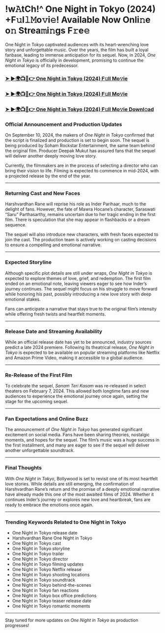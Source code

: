 # !w𝙰tCh!^ One Night in Tokyo (2024) +F𝚞l𝚕𝙼o𝚟i𝚎! Available Now Onli𝚗e o𝚗 Strea𝚖i𝚗gs F𝚛e𝚎

One Night in Tokyo captivated audiences with its heart-wrenching love story and unforgettable music. Over the years, the film has built a loyal fanbase, leading to immense anticipation for its sequel. Now, in 2024, *One Night in Tokyo* is officially in development, promising to continue the emotional legacy of its predecessor.

### [➤ ►🌍📺📱👉   One Night in Tokyo (2024) F𝚞ll Mo𝚟ie](https://rb.gy/e9ludf)

### [➤ ►🌍📺📱👉   One Night in Tokyo (2024) F𝚞ll Mo𝚟ie](https://rb.gy/e9ludf)

### [➤ ►🌍📺📱👉   One Night in Tokyo (2024) F𝚞ll Mo𝚟ie Downl𝚘ad](https://rb.gy/e9ludf)

### **Official Announcement and Production Updates**

On September 10, 2024, the makers of *One Night in Tokyo* confirmed that the script is finalized and production is set to begin soon. The sequel is being produced by Soham Rockstar Entertainment, the same team behind the original film. Producer Deepak Mukut has assured fans that the sequel will deliver another deeply moving love story.

Currently, the filmmakers are in the process of selecting a director who can bring their vision to life. Filming is expected to commence in mid-2024, with a projected release by the end of the year.

---

### **Returning Cast and New Faces**

Harshvardhan Rane will reprise his role as Inder Parihaar, much to the delight of fans. However, the fate of Mawra Hocane’s character, Saraswati “Saru” Parthasarthy, remains uncertain due to her tragic ending in the first film. There is speculation that she may appear in flashbacks or a dream sequence.

The sequel will also introduce new characters, with fresh faces expected to join the cast. The production team is actively working on casting decisions to ensure a compelling and emotional narrative.

---

### **Expected Storyline**

Although specific plot details are still under wraps, *One Night in Tokyo* is expected to explore themes of love, grief, and redemption. The first film ended on an emotional note, leaving viewers eager to see how Inder’s journey continues. The sequel might focus on his struggle to move forward while honoring his past, possibly introducing a new love story with deep emotional stakes.

Fans can anticipate a narrative that stays true to the original film’s intensity while offering fresh twists and heartfelt moments.

---

### **Release Date and Streaming Availability**

While an official release date has yet to be announced, industry sources predict a late 2024 premiere. Following its theatrical release, *One Night in Tokyo* is expected to be available on popular streaming platforms like Netflix and Amazon Prime Video, making it accessible to a global audience.

---

### **Re-Release of the First Film**

To celebrate the sequel, *Sanam Teri Kasam* was re-released in select theaters on February 7, 2024. This allowed both longtime fans and new audiences to experience the emotional journey once again, setting the stage for the upcoming sequel.

---

### **Fan Expectations and Online Buzz**

The announcement of *One Night in Tokyo* has generated significant excitement on social media. Fans have been sharing theories, nostalgic moments, and hopes for the sequel. The film’s music was a huge success in the first installment, and many are eager to see if the sequel will deliver another unforgettable soundtrack.

---

### **Final Thoughts**

With *One Night in Tokyo*, Bollywood is set to revisit one of its most heartfelt love stories. While details are still emerging, the confirmation of Harshvardhan Rane’s return and the promise of a deeply emotional narrative have already made this one of the most awaited films of 2024. Whether it continues Inder’s journey or explores new love and heartbreak, fans are ready to embrace the emotions once again.

---

### **Trending Keywords Related to One Night in Tokyo**

- One Night in Tokyo release date  
- Harshvardhan Rane One Night in Tokyo  
- One Night in Tokyo cast  
- One Night in Tokyo storyline  
- One Night in Tokyo trailer  
- One Night in Tokyo director  
- One Night in Tokyo filming updates  
- One Night in Tokyo Netflix release  
- One Night in Tokyo shooting locations  
- One Night in Tokyo soundtrack  
- One Night in Tokyo behind-the-scenes  
- One Night in Tokyo fan reactions  
- One Night in Tokyo box office predictions  
- One Night in Tokyo teaser release date  
- One Night in Tokyo romantic moments  

---

Stay tuned for more updates on *One Night in Tokyo* as production progresses!
